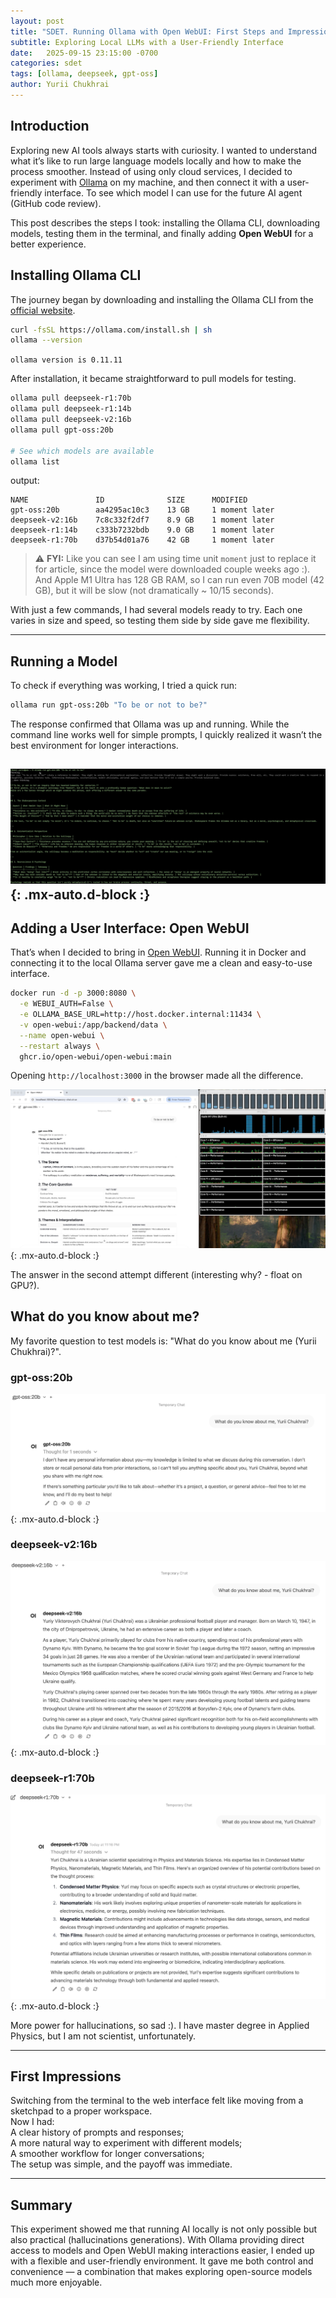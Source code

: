 ```yaml
---
layout: post
title: "SDET. Running Ollama with Open WebUI: First Steps and Impressions"
subtitle: Exploring Local LLMs with a User-Friendly Interface
date:   2025-09-15 23:15:00 -0700
categories: sdet
tags: [ollama, deepseek, gpt-oss]
author: Yurii Chukhrai
---
```


## Introduction

Exploring new AI tools always starts with curiosity. I wanted to understand what it’s like to run large language models locally and how to make the process smoother.
Instead of using only cloud services, I decided to experiment with [Ollama](https://ollama.com) on my machine, and then connect it with a user-friendly interface.
To see which model I can use for the future AI agent (GitHub code review).

This post describes the steps I took: installing the Ollama CLI, downloading models, testing them in the terminal, and finally adding **Open WebUI** for a better experience.

## Installing Ollama CLI

The journey began by downloading and installing the Ollama CLI from the [official website](https://ollama.com/download).
```bash
curl -fsSL https://ollama.com/install.sh | sh
ollama --version
```
`ollama version is 0.11.11`

After installation, it became straightforward to pull models for testing.
```bash
ollama pull deepseek-r1:70b
ollama pull deepseek-r1:14b
ollama pull deepseek-v2:16b
ollama pull gpt-oss:20b

# See which models are available
ollama list
```
output:

```text
NAME               ID              SIZE      MODIFIED
gpt-oss:20b        aa4295ac10c3    13 GB     1 moment later
deepseek-v2:16b    7c8c332f2df7    8.9 GB    1 moment later
deepseek-r1:14b    c333b7232bdb    9.0 GB    1 moment later
deepseek-r1:70b    d37b54d01a76    42 GB     1 moment later
```

> ⚠️ **FYI:** Like you can see I am using time unit `moment` just to replace it for article, since the model were downloaded couple weeks ago :). \
> And Apple M1 Ultra has 128 GB RAM, so I can run even 70B model (42 GB), but it will be slow (not dramatically ~ 10/15 seconds).

With just a few commands, I had several models ready to try. Each one varies in size and speed, so testing them side by side gave me flexibility.

---

## Running a Model
To check if everything was working, I tried a quick run:
```bash
ollama run gpt-oss:20b "To be or not to be?"
```
The response confirmed that Ollama was up and running. While the command line works well for simple prompts, I quickly realized it wasn’t the best environment for longer interactions.

![Question#1](/resources/sdet/2025-09-15-ollama-and-open-web-ui/images/question_01.jpg){: .mx-auto.d-block :}
---

## Adding a User Interface: Open WebUI

That’s when I decided to bring in [Open WebUI](https://github.com/open-webui/open-webui). Running it in Docker and connecting it to the local Ollama server gave me a clean and easy-to-use interface.

```bash
docker run -d -p 3000:8080 \
  -e WEBUI_AUTH=False \
  -e OLLAMA_BASE_URL=http://host.docker.internal:11434 \
  -v open-webui:/app/backend/data \
  --name open-webui \
  --restart always \
  ghcr.io/open-webui/open-webui:main
```

Opening `http://localhost:3000` in the browser made all the difference.


![Question#2](/resources/sdet/2025-09-15-ollama-and-open-web-ui/images/question_02.jpg){: .mx-auto.d-block :}

The answer in the second attempt different (interesting why? - float on GPU?).

## What do you know about me?

My favorite question to test models is: "What do you know about me (Yurii Chukhrai)?".

### gpt-oss:20b
![Question#6](/resources/sdet/2025-09-15-ollama-and-open-web-ui/images/question_06.jpg){: .mx-auto.d-block :}

### deepseek-v2:16b
![Question#3](/resources/sdet/2025-09-15-ollama-and-open-web-ui/images/question_03.jpg){: .mx-auto.d-block :}

### deepseek-r1:70b
![Question#4](/resources/sdet/2025-09-15-ollama-and-open-web-ui/images/question_04.jpg){: .mx-auto.d-block :}

More power for hallucinations, so sad :). I have master degree in Applied Physics, but I am not scientist, unfortunately.

---

## First Impressions

Switching from the terminal to the web interface felt like moving from a sketchpad to a proper workspace. \
Now I had: \
A clear history of prompts and responses; \
A more natural way to experiment with different models; \
A smoother workflow for longer conversations; \
The setup was simple, and the payoff was immediate.

---

## Summary

This experiment showed me that running AI locally is not only possible but also practical (hallucinations generations). With Ollama providing direct access to models and Open WebUI making interactions easier, I ended up with a flexible and user-friendly environment.
It gave me both control and convenience — a combination that makes exploring open-source models much more enjoyable.

